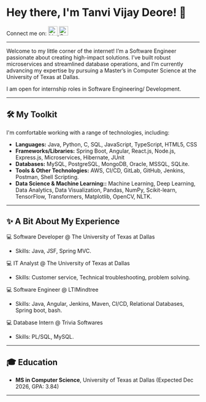 # Hey there, I'm Tanvi Vijay Deore! 👋
Connect me on: 
<a href="https://www.linkedin.com/in/tanvi-deore-b41381180/">
  <img src="https://cdn.simpleicons.org/linkedin/0A66C2" alt="LinkedIn" width="24" height="24">
</a>
<a href="mailto:tanvi.deore1124@gmail.com">
  <img src="https://cdn.simpleicons.org/gmail/EA4335" alt="Gmail" width="24" height="24">
</a>

---

Welcome to my little corner of the internet!  I’m a Software Engineer passionate about creating high-impact solutions. I’ve built robust microservices and streamlined database operations, and I’m currently advancing my expertise by pursuing a Master’s in Computer Science at the University of Texas at Dallas.

I am open for internship roles in Software Engineering/ Development.

---

## 🛠️ My Toolkit

I'm comfortable working with a range of technologies, including:

* **Languages:** Java, Python, C, SQL, JavaScript, TypeScript, HTML5, CSS
* **Frameworks/Libraries:** Spring Boot, Angular, React.js, Node.js, Express.js, Microservices, Hibernate, JUnit
* **Databases:** MySQL, PostgreSQL, MongoDB, Oracle, MSSQL, SQLite.
* **Tools & Other Technologies:** AWS, CI/CD, GitLab, GitHub, Jenkins, Postman, Shell Scripting.
* **Data Science & Machine Learning::** Machine Learning, Deep Learning, Data Analytics, Data Visualization, Pandas, NumPy, Scikit-learn, TensorFlow, Transformers, Matplotlib, OpenCV, NLTK.
---


## ✨ A Bit About My Experience

💻 Software Developer @ The University of Texas at Dallas
* Skills: Java, JSF, Spring MVC.

💻 IT Analyst @ The University of Texas at Dallas
* Skills: Customer service, Technical troubleshooting, problem solving.

💻 Software Engineer @ LTIMindtree
* Skills: Java, Angular, Jenkins, Maven, CI/CD, Relational Databases, Spring boot, bash.

💻 Database Intern @ Trivia Softwares
* Skills: PL/SQL, MySQL.

---

## 🎓 Education
* **MS in Computer Science**, University of Texas at Dallas (Expected Dec 2026, GPA: 3.84)
---


<!--
**TanviDeore/TanviDeore** is a ✨ _special_ ✨ repository because its `README.md` (this file) appears on your GitHub profile.

Here are some ideas to get you started:

- 🔭 I’m currently working on ...
- 🌱 I’m currently learning ...
- 👯 I’m looking to collaborate on ...
- 🤔 I’m looking for help with ...
- 💬 Ask me about ...
- 📫 How to reach me: ...
- 😄 Pronouns: ...
- ⚡ Fun fact: ...
-->
